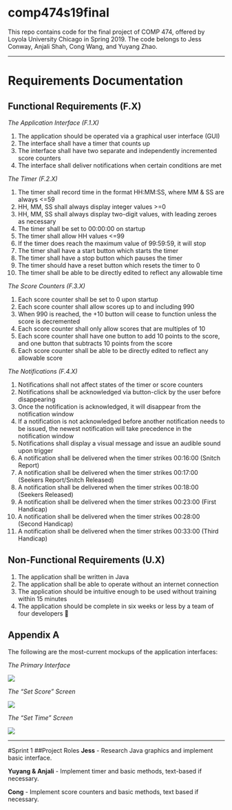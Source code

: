 # comp474s19final
This repo contains code for the final project of COMP 474, offered by Loyola University Chicago in Spring 2019. The code belongs to Jess Conway, Anjali Shah, Cong Wang, and Yuyang Zhao.

---
# Requirements Documentation
## Functional Requirements (F.X)
*The Application Interface (F.1.X)*
  1. The application should be operated via a graphical user interface (GUI)
  2. The interface shall have a timer that counts up
  3. The interface shall have two separate and independently incremented score counters
  4. The interface shall deliver notifications when certain conditions are met

*The Timer (F.2.X)*
  1. The timer shall record time in the format HH:MM:SS, where MM & SS are always <=59
  2. HH, MM, SS shall always display integer values >=0
  3. HH, MM, SS shall always display two-digit values, with leading zeroes as necessary
  4. The timer shall be set to 00:00:00 on startup
  5. The timer shall allow HH values <=99
  6. If the timer does reach the maximum value of 99:59:59, it will stop
  7. The timer shall have a start button which starts the timer
  8. The timer shall have a stop button which pauses the timer
  9. The timer should have a reset button which resets the timer to 0
  10. The timer shall be able to be directly edited to reflect any allowable time

*The Score Counters (F.3.X)*
  1. Each score counter shall be set to 0 upon startup
  2. Each score counter shall allow scores up to and including 990
  3. When 990 is reached, the +10 button will cease to function unless the score is decremented
  4. Each score counter shall only allow scores that are multiples of 10
  5. Each score counter shall have one button to add 10 points to the score, and one button that subtracts 10 points from the score
  6. Each score counter shall be able to be directly edited to reflect any allowable score

*The Notifications (F.4.X)*
  1. Notifications shall not affect states of the timer or score counters
  2. Notifications shall be acknowledged via button-click by the user before disappearing
  3. Once the notification is acknowledged, it will disappear from the notification window
  4. If a notification is not acknowledged before another notification needs to be issued, the newest notification will take precedence in the notification window
  5. Notifications shall display a visual message and issue an audible sound upon trigger
  6. A notification shall be delivered when the timer strikes 00:16:00 (Snitch Report)
  7. A notification shall be delivered when the timer strikes 00:17:00 (Seekers Report/Snitch Released)
  8. A notification shall be delivered when the timer strikes 00:18:00 (Seekers Released)
  9. A notification shall be delivered when the timer strikes 00:23:00 (First Handicap)
  10. A notification shall be delivered when the timer strikes 00:28:00 (Second Handicap)
  11. A notification shall be delivered when the timer strikes 00:33:00 (Third Handicap)

## Non-Functional Requirements (U.X)
  1. The application shall be written in Java
  2. The application shall be able to operate without an internet connection
  3. The application should be intuitive enough to be used without training within 15 minutes
  4. The application should be complete in six weeks or less by a team of four developers

## Appendix A
The following are the most-current mockups of the application interfaces:

*The Primary Interface*

![](https://docs.google.com/drawings/d/sNWsLeWmKPSBR9fFCZ26ULQ/image?w=341&h=202&rev=257&ac=1&parent=1Di4C-ljlBX7sI4iNHnmsX2p94pMSmGGvsUq-GMB_iIg)

*The “Set Score” Screen*

![](https://lh6.googleusercontent.com/tuwwKMf8lcLOzFbe7hbhosmMG-y-dp10IqlRGcQ0w0lUKew9TdphNNsRbFRRUR6T_C4FJJ1FjLqBEIPnDjbLUMYaBvrqUU-Rz8oT02E)

*The “Set Time” Screen*

![](https://docs.google.com/drawings/d/srx2RDtZXXDHvl9sJeHuTrA/image?w=338&h=193&rev=50&ac=1&parent=1Di4C-ljlBX7sI4iNHnmsX2p94pMSmGGvsUq-GMB_iIg)

---
#Sprint 1
##Project Roles
**Jess** - Research Java graphics and implement basic interface.

**Yuyang & Anjali** - Implement timer and basic methods, text-based if necessary.

**Cong** - Implement score counters and basic methods, text based if necessary.
